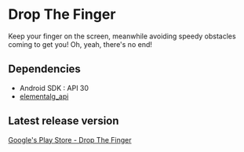 # Drop The Finger

Keep your finger on the screen, meanwhile avoiding speedy obstacles coming to get you!
Oh, yeah, there's no end!

## Dependencies

* Android SDK : API 30
* [elementalg_api](https://github.com/simple0x47/mini-game)

## Latest release version

[Google's Play Store - Drop The Finger](https://play.google.com/store/apps/details?id=com.elementalg.minigame)
